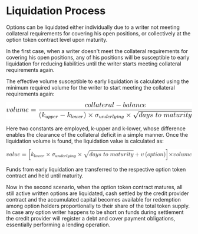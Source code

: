 # Liquidation Process

Options can be liquidated either individually due to a writer not meeting collateral requirements for covering his open positions, or collectively at the option token contract level upon maturity.

In the first case, when a writer doesn't meet the collateral requirements for covering his open positions, any of his positions will be susceptible to early liquidation for reducing liabilities until the writer starts meeting collateral requirements again.

The effective volume susceptible to early liquidation is calculated using the minimum required volume for the writer to start meeting the collateral requirements again:

![](../.gitbook/assets/early-liq-volume.svg)

Here two constants are employed, k-upper and k-lower, whose difference enables the clearance of the collateral deficit in a simple manner. Once the liquidation volume is found, the liquidation value is calculated as:

![](../.gitbook/assets/early-liq-value.svg)

Funds from early liquidation are transferred to the respective option token contract and held until maturity.

Now in the second scenario, when the option token contract matures, all still active written options are liquidated, cash settled by the credit provider contract and the accumulated capital becomes available for redemption among option holders proportionally to their share of the total token supply. In case any option writer happens to be short on funds during settlement the credit provider will register a debt and cover payment obligations, essentially performing a lending operation.
